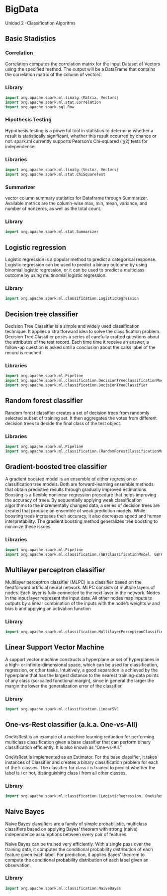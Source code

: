 # BigData
Unidad 2 -Classification Algoritms

## Basic Stadistics
### Correlation
Correlation computes the correlation matrix for the input Dataset of Vectors using the specified method. The output will be a DataFrame that contains the correlation matrix of the column of vectors.

### Library
```scala
import org.apache.spark.ml.linalg.{Matrix, Vectors}
import org.apache.spark.ml.stat.Correlation
import org.apache.spark.sql.Row
```
### Hipothesis Testing
Hypothesis testing is a powerful tool in statistics to determine whether a result is statistically significant, whether this result occurred by chance or not. spark.ml currently supports Pearson’s Chi-squared ( χ2) tests for independence.

### Libraries
```scala
import org.apache.spark.ml.linalg.{Vector, Vectors}
import org.apache.spark.ml.stat.ChiSquareTest
```
### Summarizer
vector column summary statistics for Dataframe through Summarizer. Available metrics are the column-wise max, min, mean, variance, and number of nonzeros, as well as the total count.

### Library
```scala
import org.apache.spark.ml.stat.Summarizer
```
## Logistic regression
Logistic regression is a popular method to predict a categorical response.  
Logistic regression can be used to predict a binary outcome by using binomial logistic regression, or it can be used to predict a multiclass outcome by using multinomial logistic regression.

### Library
```scala
import org.apache.spark.ml.classification.LogisticRegression
```

## Decision tree classifier
Decision Tree Classifier is a simple and widely used classification technique. It applies a straitforward idea to solve the classification problem. Decision Tree Classifier poses a series of carefully crafted questions about the attributes of the test record. Each time time it receive an answer, a follow-up question is asked until a conclusion about the calss label of the record is reached.

### Libraries
```scala
import org.apache.spark.ml.Pipeline
import org.apache.spark.ml.classification.DecisionTreeClassificationModel
import org.apache.spark.ml.classification.DecisionTreeClassifier
```
## Random forest classifier
Random forest classifier creates a set of decision trees from randomly selected subset of training set. It then aggregates the votes from different decision trees to decide the final class of the test object.

### Libraries
```scala
import org.apache.spark.ml.Pipeline
import org.apache.spark.ml.classification.{RandomForestClassificationModel, RandomForestClassifier}
```
## Gradient-boosted tree classifier
A gradient boosted model is an ensemble of either regression or classification tree models. Both are forward-learning ensemble methods that obtain predictive results through gradually improved estimations. Boosting is a flexible nonlinear regression procedure that helps improving the accuracy of trees. By sequentially applying weak classification algorithms to the incrementally changed data, a series of decision trees are created that produce an ensemble of weak prediction models. While boosting trees increases their accuracy, it also decreases speed and human interpretability. The gradient boosting method generalizes tree boosting to minimize these issues.

### Libraries
```scala
import org.apache.spark.ml.Pipeline
import org.apache.spark.ml.classification.{GBTClassificationModel, GBTClassifier}
```
## Multilayer perceptron classifier
Multilayer perceptron classifier (MLPC) is a classifier based on the feedforward artificial neural network. MLPC consists of multiple layers of nodes. Each layer is fully connected to the next layer in the network. Nodes in the input layer represent the input data. All other nodes map inputs to outputs by a linear combination of the inputs with the node’s weights w and bias b and applying an activation function

### Library
```scala
import org.apache.spark.ml.classification.MultilayerPerceptronClassifier
```
## Linear Support Vector Machine
A support vector machine constructs a hyperplane or set of hyperplanes in a high- or infinite-dimensional space, which can be used for classification, regression, or other tasks. Intuitively, a good separation is achieved by the hyperplane that has the largest distance to the nearest training-data points of any class (so-called functional margin), since in general the larger the margin the lower the generalization error of the classifier.

### Library
```scala
import org.apache.spark.ml.classification.LinearSVC
```
## One-vs-Rest classifier (a.k.a. One-vs-All)
OneVsRest is an example of a machine learning reduction for performing multiclass classification given a base classifier that can perform binary classification efficiently. It is also known as “One-vs-All.”

OneVsRest is implemented as an Estimator. For the base classifier, it takes instances of Classifier and creates a binary classification problem for each of the k classes. The classifier for class i is trained to predict whether the label is i or not, distinguishing class i from all other classes.

### Library
```scala
import org.apache.spark.ml.classification.{LogisticRegression, OneVsRest}
```

## Naive Bayes
Naive Bayes classifiers are a family of simple probabilistic, multiclass classifiers based on applying Bayes’ theorem with strong (naive) independence assumptions between every pair of features.

Naive Bayes can be trained very efficiently. With a single pass over the training data, it computes the conditional probability distribution of each feature given each label. For prediction, it applies Bayes’ theorem to compute the conditional probability distribution of each label given an observation.

### Library
```scala
import org.apache.spark.ml.classification.NaiveBayes
```
